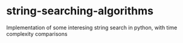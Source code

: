# string-searching-algorithms
Implementation of some interesing string search in python, with time complexity comparisons
